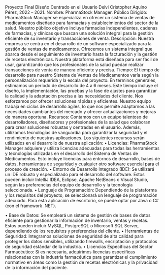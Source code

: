 Proyecto Final 
Diseño Centrado en el Usuario
Deivi Cristopher Aquino Pérez, 2022 – 2021.
Nombre: PharmaStock Manager.
Público Dirigido: PharmaStock Manager se especializa en ofrecer un sistema de ventas de medicamentos diseñado para farmacias y establecimientos del sector de la salud. Nuestro público objetivo incluye farmacias independientes, cadenas de farmacias, y clínicas que buscan una solución integral para la gestión eficiente de su inventario y transacciones de venta.
Descripción: Nuestra empresa se centra en el desarrollo de un software especializado para la gestión de ventas de medicamentos. Ofrecemos un sistema integral que abarca desde el seguimiento de inventario hasta la facturación y la gestión de recetas electrónicas. Nuestra plataforma está diseñada para ser fácil de usar, garantizando que los profesionales de la salud puedan realizar transacciones de venta de manera eficiente y precisa.
Tiempo: El tiempo de desarrollo para nuestro Sistema de Ventas de Medicamentos varía según la personalización requerida y la escala del proyecto. En términos generales, estimamos un período de desarrollo de 4 a 6 meses. Este tiempo incluye el diseño, la implementación, las pruebas y la fase de ajustes para garantizar la calidad y la adaptación precisa a las necesidades del cliente.
Nos esforzamos por ofrecer soluciones rápidas y eficientes. Nuestro equipo trabaja en ciclos de desarrollo ágiles, lo que nos permite adaptarnos a las necesidades cambiantes del mercado y ofrecer actualizaciones y mejoras de manera oportuna.
Recursos: Contamos con un equipo talentoso de desarrolladores, diseñadores y profesionales de la salud que colaboran para crear soluciones robustas y centradas en el usuario. Además, utilizamos tecnologías de vanguardia para garantizar la seguridad y el rendimiento de nuestras aplicaciones.
Los siguientes recursos serán utilizados en el desarrollo de nuestra aplicación:
•	Licencias: 
PharmaStock Manager adquiere y utiliza licencias adecuadas para todas las herramientas y tecnologías utilizadas en el desarrollo del Sistema de Ventas de Medicamentos. Esto incluye licencias para entornos de desarrollo, bases de datos, herramientas de seguridad y cualquier otro software esencial para el proceso de creación.
•	Entorno de Desarrollo Integrado (IDE):
Se utilizará un IDE robusto y especializado para el desarrollo del software. Estos pueden incluir IntelliJ IDEA, Eclipse, Apache NetBeans o Visual Studio, según las preferencias del equipo de desarrollo y la tecnología seleccionada.
•	Lenguaje de Programación:
Dependiendo de la plataforma y los requisitos del proyecto, se seleccionará un lenguaje de programación adecuado. Para esta aplicación de escritorio, se puede optar por Java o C# (con el framework .NET).

•	Base de Datos:
Se empleará un sistema de gestión de bases de datos eficiente para gestionar la información de inventario, ventas y recetas. Estos pueden incluir MySQL, PostgreSQL o Microsoft SQL Server, dependiendo de los requisitos y preferencias del cliente.
•	Herramientas de Seguridad: 
Integramos soluciones de seguridad de alta calidad para proteger los datos sensibles, utilizando firewalls, encriptación y protocolos de seguridad estándar de la industria.
•	Licencias Específicas del Sector Farmacéutico: 
Si es necesario, adquirimos licencias específicas relacionadas con la industria farmacéutica para garantizar el cumplimiento normativo en áreas como la gestión de recetas electrónicas y la privacidad de la información del paciente.
